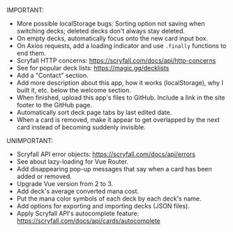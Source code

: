 IMPORTANT:

- More possible localStorage bugs: Sorting option not saving when switching decks; deleted decks don't always stay deleted.
- On empty decks, automatically focus onto the new card input box.
- On Axios requests, add a loading indicator and use `.finally` functions to end them.
- Scryfall HTTP concerns: https://scryfall.com/docs/api/http-concerns
- See for popular deck lists: https://magic.gg/decklists
- Add a "Contact" section.
- Add more description about this app, how it works (localStorage), why I built it, etc. below the welcome section.
- When finished, upload this app's files to GitHub. Include a link in the site footer to the GitHub page.
- Automatically sort deck page tabs by last edited date.
- When a card is removed, make it appear to get overlapped by the next card instead of becoming suddenly invisible.


UNIMPORTANT:

- Scryfall API error objects: https://scryfall.com/docs/api/errors
- See about lazy-loading for Vue Router.
- Add disappearing pop-up messages that say when a card has been added or removed.
- Upgrade Vue version from 2 to 3.
- Add deck's average converted mana cost.
- Put the mana color symbols of each deck by each deck's name.
- Add options for exporting and importing decks (JSON files).
- Apply Scryfall API's autocomplete feature: https://scryfall.com/docs/api/cards/autocomplete
